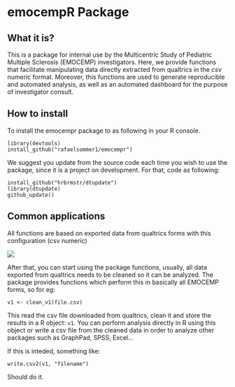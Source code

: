 # emocempR Package
## What it is?
This is a package for internal use by the Multicentric Study of Pediatric Multiple Sclerosis (EMOCEMP) investigators.
Here, we provide functions that facilitate manipulating data directly extracted from qualtrics in the *csv* numeric format.
Moreover, this functions are used to generate reproducible and automated analysis, as well as an automated dashboard for the purpose of investigator consult.

## How to install
To install the emocempr package to as following in your R console.

```
library(devtools)
install_github("rafaelsommer1/emocempr")
```

We suggest you update from the source code each time you wish to use the package, since it is a project on development.
For that, code as following:

```
install_github("hrbrmstr/dtupdate")
library(dtupdate)
github_update()
```
## Common applications
All functions are based on exported data from  qualtrics forms with this configuration (csv numeric)

![](https://i.imgur.com/GQHBnN7.png)

After that, you can start using the package functions, usually, all data exported from qualtrics needs to be cleaned so it can be analyzed. The package provides functions which perform this in basically all EMOCEMP forms, so for eg:

```
v1 <- clean_v1(file.csv)
```
This read the csv file downloaded from qualtrics, clean it and store the results in a R object: ```v1```. You can perform analysis directly in R using this object or write a csv file from the cleaned data in order to analyze other packages such as GraphPad, SPSS, Excel...

If this is inteded, something like:
```
write.csv2(v1, "filename")
```
Should do it.
